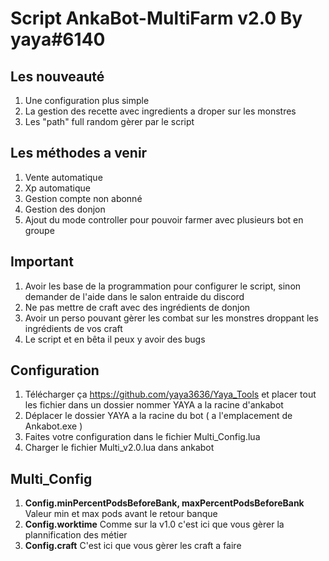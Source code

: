 # Script AnkaBot-MultiFarm v2.0 By yaya#6140

## Les nouveauté 

1. Une configuration plus simple
2. La gestion des recette avec ingredients a droper sur les monstres
3. Les "path" full random gèrer par le script

## Les méthodes a venir

1. Vente automatique
2. Xp automatique
3. Gestion compte non abonné
4. Gestion des donjon
5. Ajout du mode controller pour pouvoir farmer avec plusieurs bot en groupe

## Important

1. Avoir les base de la programmation pour configurer le script, sinon demander de l'aide dans le salon entraide du discord
2. Ne pas mettre de craft avec des ingrédients de donjon
3. Avoir un perso pouvant gèrer les combat sur les monstres droppant les ingrédients de vos craft
4. Le script et en bêta il peux y avoir des bugs

## Configuration

1. Télécharger ça https://github.com/yaya3636/Yaya_Tools et placer tout les fichier dans un dossier nommer YAYA a la racine d'ankabot
1. Déplacer le dossier YAYA a la racine du bot ( a l'emplacement de Ankabot.exe )
2. Faites votre configuration dans le fichier Multi_Config.lua
3. Charger le fichier Multi_v2.0.lua dans ankabot

## Multi_Config

1. **Config.minPercentPodsBeforeBank, maxPercentPodsBeforeBank** Valeur min et max pods avant le retour banque
2. **Config.worktime** Comme sur la v1.0 c'est ici que vous gèrer la plannification des métier
3. **Config.craft** C'est ici que vous gèrer les craft a faire
